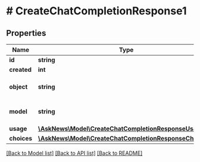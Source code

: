 # # CreateChatCompletionResponse1

## Properties

Name | Type | Description | Notes
------------ | ------------- | ------------- | -------------
**id** | **string** |  |
**created** | **int** |  |
**object** | **string** |  | [optional] [default to 'chat.completion']
**model** | **string** |  | [optional] [default to 'gpt-3.5-turbo-16k']
**usage** | [**\AskNews\Model\CreateChatCompletionResponseUsage1**](CreateChatCompletionResponseUsage1.md) |  |
**choices** | [**\AskNews\Model\CreateChatCompletionResponseChoice1[]**](CreateChatCompletionResponseChoice1.md) |  |

[[Back to Model list]](../../README.md#models) [[Back to API list]](../../README.md#endpoints) [[Back to README]](../../README.md)
